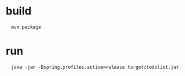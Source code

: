 # build
```
  mvn package
```

# run

```
  java -jar -Dspring.profiles.active=release target/todolist.jar
```
